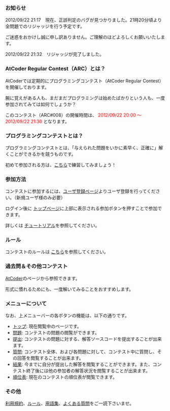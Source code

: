 
<div>

### **お知らせ**

<section>

<div>
2012/09/22 21:17　現在、正誤判定のバグが見つかりました。21時20分頃より全問題でのリジャッジを行う予定です。

ご迷惑をおかけし誠に申し訳ありません。ご理解のほどよろしくお願いいたします。
</div>

<div>
2012/09/22 21:32　リジャッジが完了しました。
</div>

</section>

### **AtCoder Regular Contest（ARC）とは？**

<section>
AtCoderでは定期的にプログラミングコンテスト（AtCoder Regular Contest）を開催しております。

腕に覚えがある人も、まだまだプログラミングは始めたばかりという人も、一度参加されてみては如何でしょうか？

このコンテスト（ARC#008）の開催時間は、
<font color="red">2012/09/22 20:00 ～ 2012/09/22 21:30</font>
となります。

</section>

### **プログラミングコンテストとは？**

<section>
プログラミングコンテストとは、「与えられた問題をいかに素早く、正確に」解くことができるかを競うものです。

初めて参加される方は、<a href="http://practice.contest.atcoder.jp/#">こちら</a>で練習してみましょう！

</section>

### **参加方法**

<section>
コンテストに参加するには、<a href="https://atcoder.jp/contests/arc008/register">ユーザ登録ページ</a>よりユーザ登録を行ってください。（新規ユーザ様のみ必要）

ログイン後に <a href="https://atcoder.jp/contests/arc008/">トップページ</a>に上部に表示される参加ボタンを押すことで参加できます。

詳しくは <a href="https://atcoder.jp/contests/arc008/tutorial">チュートリアル</a>を参照してください。

</section>

### **ルール**

<section>
コンテストのルールは <a href="https://atcoder.jp/contests/arc008/rules">こちら</a>を参照してください。

</section>

### **過去問＆その他コンテスト**

<section>
<a href="http://www.atcoder.jp">AtCoder</a>のページから参照できます。

形式に慣れるためにも、一度解いてみることをおすすめします。

</section>

### **メニューについて**

<section>
なお、上メニューバーの各ボタンの機能は、以下の通りです。


<ul>

<li>
<a href="https://atcoder.jp/contests/arc008#">トップ</a>: 現在閲覧中のページです。
</li>

<li>
<a href="https://atcoder.jp/contests/arc008/assignments">問題</a>: コンテストの問題の閲覧ができます。
</li>

<li>
<a href="https://atcoder.jp/contests/arc008/submit">提出</a>: コンテストの問題に対する、解答ソースコードを提出することが出来ます。
</li>

<li>
<a href="https://atcoder.jp/contests/arc008/clarifications">質問</a>: コンテスト全体、および各問題に対して、コンテスト中に質問し、その回答を閲覧することが出来ます。
</li>

<li>
<a href="https://atcoder.jp/contests/arc008/submissions/me">結果</a>: 今までに自分が提出した解答を閲覧することができます。また、コンテスト終了後には他の参加者の解答状況を閲覧することが出来ます。
</li>

<li>
<a href="https://atcoder.jp/contests/arc008/standings">順位表</a>: 現在のコンテストの順位表が閲覧できます。
</li>

</ul>

</section>

### **その他**

<section>
<a href="https://atcoder.jp/contests/arc008/tos">利用規約</a>、<a href="https://atcoder.jp/contests/arc008/rules">ルール</a>、<a href="https://atcoder.jp/contests/arc008/glossary">用語集</a>、<a href="https://atcoder.jp/contests/arc008/faq">よくある質問</a>をご一読下さいませ。

</section>

</div>

